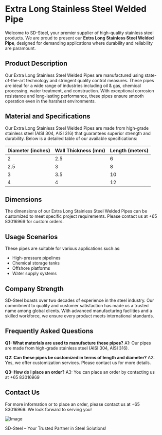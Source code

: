# Extra Long Stainless Steel Welded Pipe

Welcome to SD-Steel, your premier supplier of high-quality stainless steel products. We are proud to present our **Extra Long Stainless Steel Welded Pipe**, designed for demanding applications where durability and reliability are paramount.

## Product Description
Our Extra Long Stainless Steel Welded Pipes are manufactured using state-of-the-art technology and stringent quality control measures. These pipes are ideal for a wide range of industries including oil & gas, chemical processing, water treatment, and construction. With exceptional corrosion resistance and long-lasting performance, these pipes ensure smooth operation even in the harshest environments.

## Material and Specifications
Our Extra Long Stainless Steel Welded Pipes are made from high-grade stainless steel (AISI 304, AISI 316) that guarantees superior strength and durability. Below is a detailed table of our available specifications:

| Diameter (inches) | Wall Thickness (mm) | Length (meters) |
|-------------------|---------------------|-----------------|
| 2                 | 2.5                 | 6               |
| 2.5               | 3                   | 8               |
| 3                 | 3.5                 | 10              |
| 4                 | 4                   | 12              |

## Dimensions
The dimensions of our Extra Long Stainless Steel Welded Pipes can be customized to meet specific project requirements. Please contact us at +65 83016969 for custom orders.

## Usage Scenarios
These pipes are suitable for various applications such as:
- High-pressure pipelines
- Chemical storage tanks
- Offshore platforms
- Water supply systems

## Company Strength
SD-Steel boasts over two decades of experience in the steel industry. Our commitment to quality and customer satisfaction has made us a trusted name among global clients. With advanced manufacturing facilities and a skilled workforce, we ensure every product meets international standards.

## Frequently Asked Questions
**Q1: What materials are used to manufacture these pipes?**
A1: Our pipes are made from high-grade stainless steel (AISI 304, AISI 316).

**Q2: Can these pipes be customized in terms of length and diameter?**
A2: Yes, we offer customization services. Please contact us for more details.

**Q3: How do I place an order?**
A3: You can place an order by contacting us at +65 83016969 

## Contact Us
For more information or to place an order, please contact us at +65 83016969. We look forward to serving you!

![Image](https://github.com/user-attachments/assets/2567258e-e124-4816-932d-1809bd27ef0b)

SD-Steel – Your Trusted Partner in Steel Solutions!
